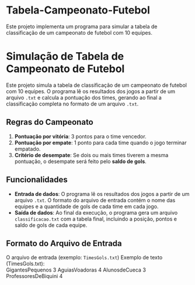# Tabela-Campeonato-Futebol
Este projeto implementa um programa para simular a tabela de classificação de um campeonato de futebol com 10 equipes.

# Simulação de Tabela de Campeonato de Futebol

Este projeto simula a tabela de classificação de um campeonato de futebol com 10 equipes. O programa lê os resultados dos jogos a partir de um arquivo `.txt` e calcula a pontuação dos times, gerando ao final a classificação completa no formato de um arquivo `.txt`.

## Regras do Campeonato

1. **Pontuação por vitória**: 3 pontos para o time vencedor.
2. **Pontuação por empate**: 1 ponto para cada time quando o jogo terminar empatado.
3. **Critério de desempate**: Se dois ou mais times tiverem a mesma pontuação, o desempate será feito pelo **saldo de gols**.

## Funcionalidades

- **Entrada de dados**: O programa lê os resultados dos jogos a partir de um arquivo `.txt`. O formato do arquivo de entrada contém o nome das equipes e a quantidade de gols de cada time em cada jogo.
- **Saída de dados**: Ao final da execução, o programa gera um arquivo `classificacao.txt` com a tabela final, incluindo a posição, pontos e saldo de gols de cada equipe.

## Formato do Arquivo de Entrada

O arquivo de entrada (exemplo: `TimesGols.txt`)
Exemplo de texto (TimesGols.txt):                                                                                                                                                                                
GigantesPequenos 3 AguiasVoadoras 4
AlunosdeCueca 3 ProfessoresDeBiquini 4
